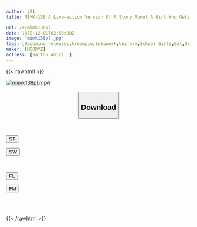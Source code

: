 ```yaml
---
author: j91
title: MIMK-138 A Live-action Version Of A Story About A Girl Who Gets Into It And Lets Her Use Her Pussy. Doujin Sales Exceed 150,000 Copies! Achieved 3 Crowns In The FANZA Doujin Ranking! A Live-action Adaptation Of An Unprecedented Blockbuster! Amiri Saito

url: /v/mimk138pl
date: 1970-12-01T02:55:00Z
image: "mimk138pl.jpg"
tags: [Upcoming releases,Creampie,Solowork,Uniform,School Girls,Gal,Original Collaboration	 ]
maker: [MOODYZ]
actress: [Saitou Amiri  ]
---
```



{{< rawhtml >}}

<div class="video" data-videoid="pending_link.html">
    <a href="javascript:;">
        <img src="/v/mimk138pl/mimk138pl.jpg" width="WIDTH" height="HEIGHT" alt="mimk138pl.mp4" loading="lazy">
    </a>
</div>

<script type="text/javascript" src="https://j91.asia/asset/on-demand-pend.js"></script>

<br>
  <link rel="stylesheet" href="https://j91.asia/asset/bs5.css">
  
  <center>
  <button class="btn btn-primary" type="button" data-bs-toggle="collapse" data-bs-target=".multi-collapse" aria-expanded="false" aria-controls="multiCollapseExample1 multiCollapseExample2"><h2>Download</h2></button></center>
</p>
<div class="row">
  <div class="col">
    <div class="collapse multi-collapse" id="multiCollapseExample1">
      <div class="card card-body">
	      	      <br>
<div class="buttons">  
<p><a href="https://j91.asia/pending_link.html" target="_blank"><button class="btn-hover color-3"><i class="fa fa-download"></i> ST</button></a></p>
<p><a href="https://j91.asia/pending_link.html" target="_blank"><button class="btn-hover color-2"><i class="fa fa-download"></i> SW</button></a></p></div>
    </div>
  </div>
</div>
  <div class="col">
    <div class="collapse multi-collapse" id="multiCollapseExample2">
      <div class="card card-body">
	      <br>
<div class="buttons">
<p><a href="https://j91.asia/pending_link.html" target="_blank"><button class="btn-hover color-9"><i class="fa fa-download"></i> FL</button></a></p>
<p><a href="https://j91.asia/pending_link.html" target="_blank"><button class="btn-hover color-8"><i class="fa fa-download"></i> FM</button></a></p></div>
<br><br>
      </div>
    </div>
  </div>
</div>

{{< /rawhtml >}}